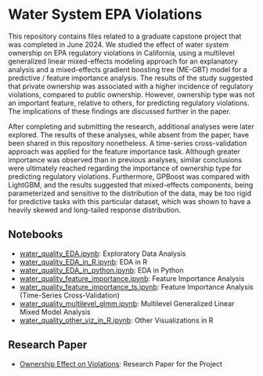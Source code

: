 # Water System EPA Violations

This repository contains files related to a graduate capstone project that was completed in June 2024. We studied the effect of water system ownership on EPA regulatory violations in California, using a multilevel generalized linear mixed-effects modeling approach for an explanatory analysis and a mixed-effects gradient boosting tree (ME-GBT) model for a predictive / feature importance analysis. The results of the study suggested that private ownership was associated with a higher incidence of regulatory violations, compared to public ownership. However, ownership type was not an important feature, relative to others, for predicting regulatory violations. The implications of these findings are discussed further in the paper.

After completing and submitting the research, additional analyses were later explored. The results of these analyses, while absent from the paper, have been shared in this repository nonetheless. A time-series cross-validation approach was applied for the feature importance task. Although greater importance was observed than in previous analyses, similar conclusions were ultimately reached regarding the importance of ownership type for predicting regulatory violations. Furthermore, GPBoost was compared with LightGBM, and the results suggested that mixed-effects components, being parameterized and sensitive to the distribution of the data, may be too rigid for predictive tasks with this particular dataset, which was shown to have a heavily skewed and long-tailed response distribution.

## Notebooks
- [water_quality_EDA.ipynb](water_quality_EDA.ipynb): Exploratory Data Analysis
- [water_quality_EDA_in_R.ipynb](water_quality_EDA_in_R.ipynb): EDA in R
- [water_quality_EDA_in_python.ipynb](water_quality_EDA_in_python.ipynb): EDA in Python
- [water_quality_feature_importance.ipynb](water_quality_feature_importance.ipynb): Feature Importance Analysis
- [water_quality_feature_importance_ts.ipynb](water_quality_feature_importance_ts.ipynb): Feature Importance Analysis (Time-Series Cross-Validation)
- [water_quality_multilevel_glmm.ipynb](water_quality_multilevel_glmm.ipynb): Multilevel Generalized Linear Mixed Model Analysis
- [water_quality_other_viz_in_R.ipynb](water_quality_other_viz_in_R.ipynb): Other Visualizations in R

## Research Paper
- [Ownership Effect on Violations](ownership_effect_on_violations.pdf): Research Paper for the Project
